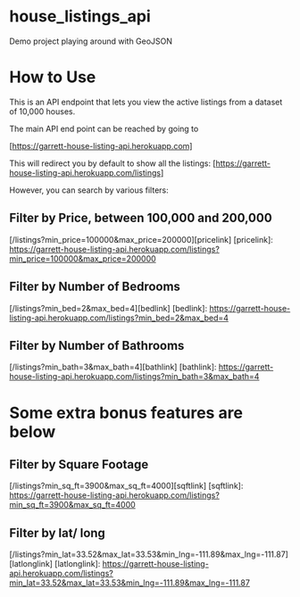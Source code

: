 # house_listings_api
Demo project playing around with GeoJSON

# How to Use
This is an API endpoint that lets you view the active listings from a dataset of 10,000 houses.

The main API end point can be reached by going to

[https://garrett-house-listing-api.herokuapp.com]

This will redirect you by default to show all the listings:
[https://garrett-house-listing-api.herokuapp.com/listings]

However, you can search by various filters:
## Filter by Price, between 100,000 and 200,000
[/listings?min_price=100000&max_price=200000][pricelink]
[pricelink]: https://garrett-house-listing-api.herokuapp.com/listings?min_price=100000&max_price=200000

## Filter by Number of Bedrooms
[/listings?min_bed=2&max_bed=4][bedlink]
[bedlink]: https://garrett-house-listing-api.herokuapp.com/listings?min_bed=2&max_bed=4

## Filter by Number of Bathrooms
[/listings?min_bath=3&max_bath=4][bathlink]
[bathlink]: https://garrett-house-listing-api.herokuapp.com/listings?min_bath=3&max_bath=4

# Some extra bonus features are below
## Filter by Square Footage
[/listings?min_sq_ft=3900&max_sq_ft=4000][sqftlink]
[sqftlink]: https://garrett-house-listing-api.herokuapp.com/listings?min_sq_ft=3900&max_sq_ft=4000

## Filter by lat/ long 
[/listings?min_lat=33.52&max_lat=33.53&min_lng=-111.89&max_lng=-111.87][latlonglink]
[latlonglink]: https://garrett-house-listing-api.herokuapp.com/listings?min_lat=33.52&max_lat=33.53&min_lng=-111.89&max_lng=-111.87
